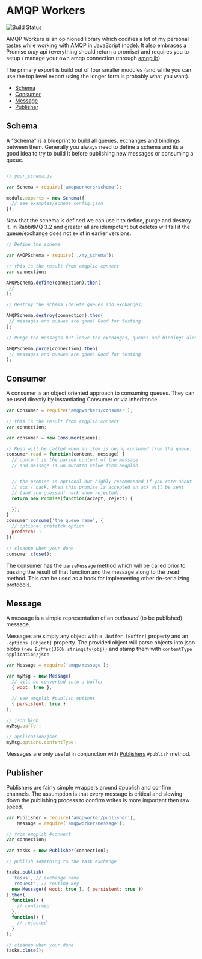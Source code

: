 # AMQP Workers

[![Build Status](https://travis-ci.org/lightsofapollo/amqpworkers.png)](https://travis-ci.org/lightsofapollo/amqpworkers)

AMQP Workers is an opinioned library which codifies a lot of my personal
tastes while working with AMQP in JavaScript (node). It also embraces a
Promise _only_ api (everything should return a promise) and requires you
to setup / manage your own amqp connection (through [amqplib](https://npmjs.org/package/amqplib)).

The primary export is build out of four smaller modules (and while you
can use the top level export using the longer form is probably what you
want).

- [Schema](#schema)
- [Consumer](#consumer)
- [Message](#message)
- [Publisher](#publisher)


## Schema

A "Schema" is a blueprint to build all queues, exchanges and bindings
between them. Generally you always need to define a schema and its a
good idea to try to build it before publishing new messages or consuming
a queue. 

```js

// your_schema.js

var Schema = require('amqpworkers/schema');

module.exports = new Schema({
  // see examples/schema_config.json
});

```

Now that the schema is defined we can use it to define, purge and
destroy it. In RabbitMQ 3.2 and greater all are idempotent but deletes
will fail if the queue/exchange does not exist in earlier versions.

```js
// Define the schema

var AMQPSchema = require('./my_schema');

// this is the result from amqplib.connect
var connection;

AMQPSchema.define(connection).then(
 //
);

// Destroy the schema (delete queues and exchanges)

AMQPSchema.destroy(connection).then(
 // messages and queues are gone! Good for testing
);

// Purge the messages but leave the exchanges, queues and bindings alone

AMQPSchema.purge(connection).then(
 // messages and queues are gone! Good for testing
);
```

## Consumer

A consumer is an object oriented approach to consuming queues. They can
be used directly by instantiating Consumer or via inheritance.

```js
var Consumer = require('amqpworkers/consumer');

// this is the result from amqplib.connect
var connection;

var consumer = new Consumer(queue);

// Read will be called when an item is being consumed from the queue.
consumer.read = function(content, message) {
  // content is the parsed content of the message
  // and message is un mutated value from amqplib


  // the promise is optional but highly recommended if you care about
  // ack / nack. When this promise is accepted an ack will be sent
  // (and you guessed! nack when rejected).
  return new Promise(function(accept, reject) {

  });
}
consumer.consume('the queue name', {
  // optional prefetch option
  prefetch: 1
});

// cleanup when your done
consumer.close();
```

The consumer has the `parseMessage` method which will be called prior
to passing the result of that function and the message along to the
.read method. This can be used as a hook for implementing other
de-serializing protocols.

## Message

A message is a simple representation of an _outbound_ (to be published)
message.

Messages are simply any object with a `.buffer [Buffer]` property and an `.options [Object]` property.
The provided object will parse objects into json blobs
`(new Buffer(JSON.stringify(obj))` and stamp them with `contentType`
`application/json`

```js
var Message = require('amqp/message');

var myMsg = new Message(
  // will be converted into a buffer
  { woot: true },

  // see amqplib #publish options
  { persistent: true }
);

// json blob
myMsg.buffer;

// application/json
myMsg.options.contentType;
```

Messages are only useful in conjunction with [Publishers](#publisher)
`#publish` method.

## Publisher

Publishers are fairly simple wrappers around #publish and confirm
channels. The assumption is that every message is critical and slowing
down the publishing process to confirm writes is more important then
raw speed.

```js
var Publisher = require('amqpworker/publisher'),
    Message = require('amqpworker/message');

// from amqplib #connect
var connection;

var tasks = new Publisher(connection);

// publish something to the task exchange

tasks.publish(
  'tasks', // exchange name
  'request', // routing key
  new Message({ woot: true }, { persistent: true })
).then(
  function() {
    // confirmed  
  },
  function() {
    // rejected
  }
);

// cleanup when your done
tasks.close();
```


